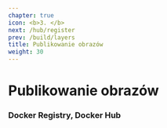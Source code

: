 ```yaml
---
chapter: true
icon: <b>3. </b>
next: /hub/register
prev: /build/layers
title: Publikowanie obrazów
weight: 30
---
```


# Publikowanie obrazów

### Docker Registry, Docker Hub
